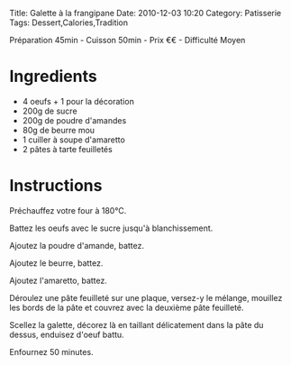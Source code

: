 Title: Galette à la frangipane
Date: 2010-12-03 10:20
Category: Patisserie
Tags: Dessert,Calories,Tradition

Préparation 45min - Cuisson 50min - Prix €€ - Difficulté Moyen

# Ingredients

- 4 oeufs + 1 pour la décoration
- 200g de sucre
- 200g de poudre d'amandes
- 80g de beurre mou
- 1 cuiller à soupe d'amaretto
- 2 pâtes à tarte feuilletés

# Instructions

Préchauffez votre four à 180°C.

Battez les oeufs avec le sucre jusqu'à blanchissement.

Ajoutez la poudre d'amande, battez.

Ajoutez le beurre, battez.

Ajoutez l'amaretto, battez.

Déroulez une pâte feuilleté sur une plaque, versez-y le mélange, mouillez les bords de la pâte et couvrez avec la deuxième pâte feuilleté.

Scellez la galette, décorez là en taillant délicatement dans la pâte du dessus, enduisez d'oeuf battu.

Enfournez 50 minutes.

